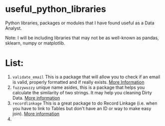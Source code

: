 # useful_python_libraries
Python libraries, packages or modules that I have found useful as a Data Analyst.

Note: I will be including libraries that may not be as well-known as pandas, sklearn, numpy or matplotlib.

# List:

1. `validate_email` This is a package that will allow you to check if an email is valid, properly formatted and if really exists. [More Information](https://pypi.org/project/validate_email/) 
2. `fuzzywuzzy` unique name asides, this is a package that helps you calculate the similarity of two strings. It may help you cleaning Dirty Data. [More information](https://pypi.org/project/fuzzywuzzy/)
3. `recordlinkage` This is a great package to do Record Linkage (i.e. when you have to link to Tables but don't have an ID or way to make easy join). [More information](https://pypi.org/project/recordlinkage/)
4. 
